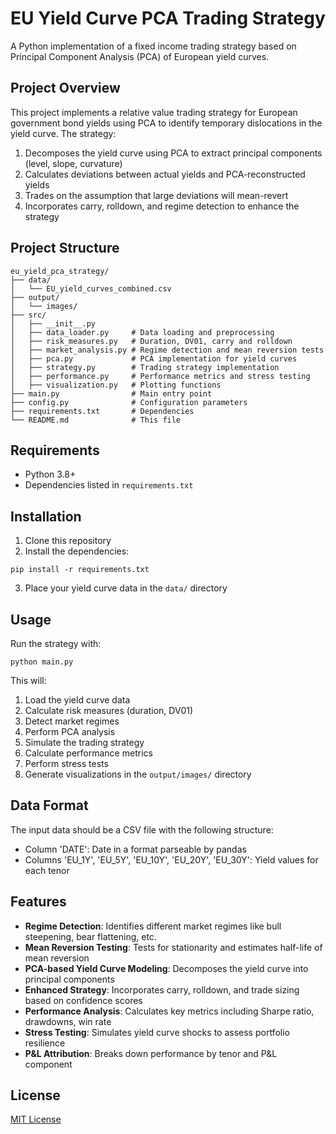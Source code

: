 # EU Yield Curve PCA Trading Strategy

A Python implementation of a fixed income trading strategy based on Principal Component Analysis (PCA) of European yield curves.

## Project Overview

This project implements a relative value trading strategy for European government bond yields using PCA to identify temporary dislocations in the yield curve. The strategy:

1. Decomposes the yield curve using PCA to extract principal components (level, slope, curvature)
2. Calculates deviations between actual yields and PCA-reconstructed yields
3. Trades on the assumption that large deviations will mean-revert
4. Incorporates carry, rolldown, and regime detection to enhance the strategy

## Project Structure

```
eu_yield_pca_strategy/
├── data/
│   └── EU_yield_curves_combined.csv
├── output/
│   └── images/
├── src/
│   ├── __init__.py
│   ├── data_loader.py     # Data loading and preprocessing
│   ├── risk_measures.py   # Duration, DV01, carry and rolldown
│   ├── market_analysis.py # Regime detection and mean reversion tests
│   ├── pca.py             # PCA implementation for yield curves
│   ├── strategy.py        # Trading strategy implementation
│   ├── performance.py     # Performance metrics and stress testing
│   ├── visualization.py   # Plotting functions
├── main.py                # Main entry point
├── config.py              # Configuration parameters
├── requirements.txt       # Dependencies
└── README.md              # This file
```

## Requirements

* Python 3.8+
* Dependencies listed in `requirements.txt`

## Installation

1. Clone this repository
2. Install the dependencies:
```
pip install -r requirements.txt
```

3. Place your yield curve data in the `data/` directory

## Usage

Run the strategy with:

```
python main.py
```

This will:
1. Load the yield curve data
2. Calculate risk measures (duration, DV01)
3. Detect market regimes
4. Perform PCA analysis
5. Simulate the trading strategy
6. Calculate performance metrics
7. Perform stress tests
8. Generate visualizations in the `output/images/` directory

## Data Format

The input data should be a CSV file with the following structure:
- Column 'DATE': Date in a format parseable by pandas
- Columns 'EU_1Y', 'EU_5Y', 'EU_10Y', 'EU_20Y', 'EU_30Y': Yield values for each tenor

## Features

- **Regime Detection**: Identifies different market regimes like bull steepening, bear flattening, etc.
- **Mean Reversion Testing**: Tests for stationarity and estimates half-life of mean reversion
- **PCA-based Yield Curve Modeling**: Decomposes the yield curve into principal components
- **Enhanced Strategy**: Incorporates carry, rolldown, and trade sizing based on confidence scores
- **Performance Analysis**: Calculates key metrics including Sharpe ratio, drawdowns, win rate
- **Stress Testing**: Simulates yield curve shocks to assess portfolio resilience
- **P&L Attribution**: Breaks down performance by tenor and P&L component

## License

[MIT License](LICENSE)